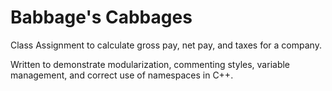 # Babbage's Cabbages
Class Assignment to calculate gross pay, net pay, and taxes for a company. 

Written to demonstrate modularization, commenting styles, variable management, and correct use of namespaces in C++.
